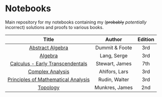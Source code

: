 
# Notebooks
Main repository for my notebooks containing my (~~probably~~ *potentially* incorrect) solutions and proofs to various books.

| Title | Author | Edition |
| :-----: | :------: | :-------: |
| [Abstract Algebra](https://github.com/jflopezfernandez/books-notebooks-mathematics-abstract-algebra) | Dummit & Foote | 3rd |
| [Algebra](https://github.com/jflopezfernandez/books-notebooks-mathematics-lang-algebra) | Lang, Serge | 3rd |
| [Calculus - Early Transcendentals](https://github.com/jflopezfernandez/books-notebooks-mathematics-stewart-calculus-et-7) | Stewart, James | 7th |
| [Complex Analysis](https://github.com/jflopezfernandez/books-notebooks-mathematics-ahlfors-complex-analysis.git) | Ahlfors, Lars | 3rd |
| [Principles of Mathematical Analysis](https://github.com/jflopezfernandez/books-notebooks-mathematics-rudin-principles-of-mathematical-analysis "Principles of Mathematical Analysis - Github Repository") | Rudin, Walter | 3rd |
| [Topology](https://github.com/jflopezfernandez/books-notebooks-mathematics-munkres-topology) | Munkres, James | 2nd |
